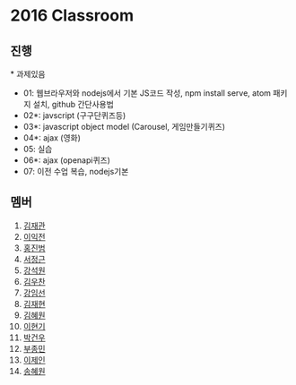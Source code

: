
# 2016 Classroom

## 진행

\* 과제있음


- 01: 웹브라우저와 nodejs에서 기본 JS코드 작성, npm install serve, atom 패키지 설치, github 간단사용법
- 02*: javscript (구구단퀴즈등)
- 03*: javascript object model (Carousel, 게임만들기퀴즈)
- 04*: ajax (영화)
- 05: 실습
- 06*: ajax (openapi퀴즈)
- 07: 이전 수업 복습, nodejs기본


## 멤버

1. [김재관](https://github.com/JaeKwanKim/front-end-start)
1. [이익전](https://github.com/leeikjeun/front-end-start)
1. [홍진범](https://github.com/HongJinBom/front-end-start)
1. [서정근](https://github.com/sdwe4685/front-start-end)
1. [강석원](https://github.com/dudtntdud/front-end-start)
1. [김우찬](https://github.com/supernet29/front-end-start)
1. [강임선](https://github.com/KangImseon/front-end-start)
1. [김재현](https://github.com/replaykim/front-end-start)
1. [김혜원](https://github.com/kimhyewon0/front-end-start)
1. [이현기](https://github.com/hyunki/front-end-start)
1. [박건우](https://github.com/gunooh/front-end-start)
1. [부종민](https://github.com/KrAndroid/front-end-start)
1. [이제인](https://github.com/Cycopath/front-end-start)
1. [송혜원](https://github.com/SongHye/front-end-start)
